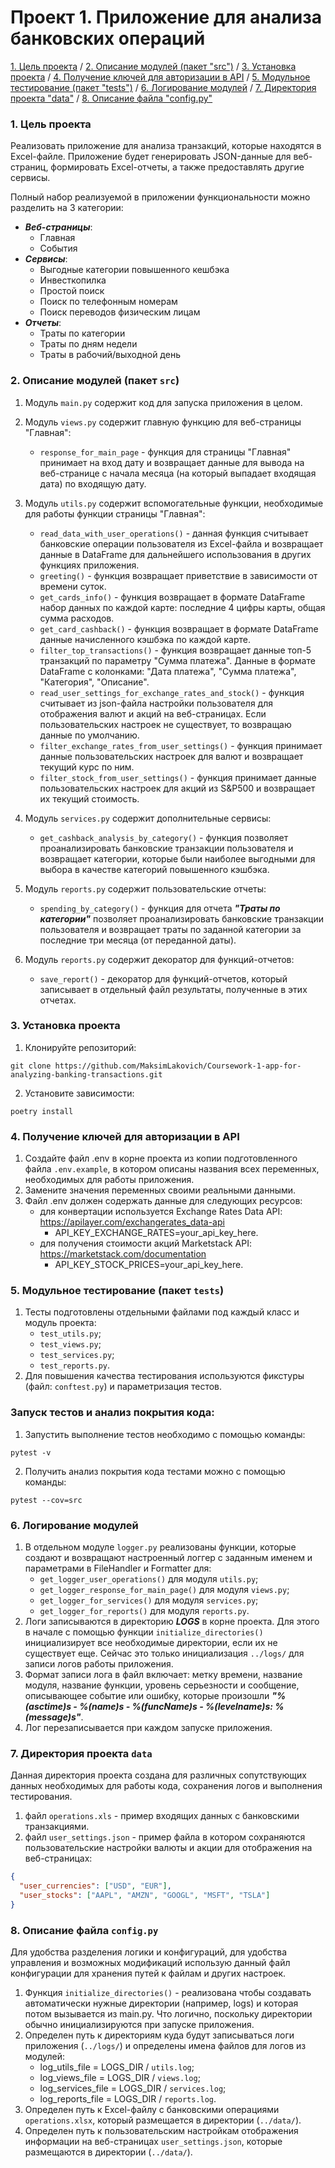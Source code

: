 # Проект 1. Приложение для анализа банковских операций

[1. Цель проекта](#title1) / 
[2. Описание модулей (пакет "src")](#title2) / 
[3. Установка проекта](#title3) / 
[4. Получение ключей для авторизации в API](#title4) / 
[5. Модульное тестирование (пакет "tests")](#title5) / 
[6. Логирование модулей](#title6) / 
[7. Директория проекта "data"](#title7) / 
[8. Описание файла "config.py"](#title8)


### <a id="title1">1. Цель проекта</a>
Реализовать приложение для анализа транзакций, которые находятся в Excel-файле. Приложение будет генерировать JSON-данные для веб-страниц, формировать Excel-отчеты, а также предоставлять другие сервисы.

Полный набор реализуемой в приложении функциональности можно разделить на 3 категории:
- ***Веб-страницы***:
  - Главная
  - События
- ***Сервисы***:
  - Выгодные категории повышенного кешбэка
  - Инвесткопилка
  - Простой поиск
  - Поиск по телефонным номерам
  - Поиск переводов физическим лицам
- ***Отчеты***:
  - Траты по категории
  - Траты по дням недели
  - Траты в рабочий/выходной день

  
### <a id="title2">2. Описание модулей (пакет `src`)</a>

1. Модуль `main.py` содержит код для запуска приложения в целом.


2. Модуль `views.py` содержит главную функцию для веб-страницы "Главная":
   - `response_for_main_page` - функция для страницы "Главная" принимает на вход дату и возвращает данные для вывода на веб-странице с
    начала месяца (на который выпадает входящая дата) по входящую дату.


3. Модуль `utils.py` содержит вспомогательные функции, необходимые для работы функции страницы "Главная":
   - `read_data_with_user_operations()` - данная функция считывает банковские операции пользователя из Excel-файла и возвращает данные в DataFrame для дальнейшего использования в других функциях приложения.
   - `greeting()` - функция возвращает приветствие в зависимости от времени суток.
   - `get_cards_info()` - функция возвращает в формате DataFrame набор данных по каждой карте: последние 4 цифры карты, общая сумма расходов.
   - `get_card_cashback()` - функция возвращает в формате DataFrame данные начисленного кэшбэка по каждой карте.
   - `filter_top_transactions()` - функция возвращает данные топ-5 транзакций по параметру "Сумма платежа". Данные в формате DataFrame с колонками: "Дата платежа", "Сумма платежа", "Категория", "Описание".
   - `read_user_settings_for_exchange_rates_and_stock()` - функция считывает из json-файла настройки пользователя для отображения валют и акций на веб-страницах. Если пользовательских настроек не существует, то возвращаю данные по умолчанию.
   - `filter_exchange_rates_from_user_settings()` - функция принимает данные пользовательских настроек для валют и возвращает текущий курс по ним.
   - `filter_stock_from_user_settings()` - функция принимает данные пользовательских настроек для акций из S&P500 и возвращает их текущий стоимость.


4. Модуль `services.py` содержит дополнительные сервисы:
   - `get_cashback_analysis_by_category()` - функция позволяет проанализировать банковские транзакции пользователя и возвращает категории, которые были наиболее выгодными для выбора в качестве категорий повышенного кэшбэка.


5. Модуль `reports.py` содержит пользовательские отчеты:
   - `spending_by_category()` - функция для отчета ***"Траты по категории"*** позволяет проанализировать банковские транзакции пользователя и возвращает траты по заданной категории за последние три месяца (от переданной даты).


6. Модуль `reports.py` содержит декоратор для функций-отчетов:
   - `save_report()` - декоратор для функций-отчетов, который записывает в отдельный файл результаты, полученные в этих отчетах.


### <a id="title3">3. Установка проекта</a>
1. Клонируйте репозиторий:
```
git clone https://github.com/MaksimLakovich/Coursework-1-app-for-analyzing-banking-transactions.git
```

2. Установите зависимости:
```
poetry install
```


### <a id="title4">4. Получение ключей для авторизации в API</a> 
1. Создайте файл .env в корне проекта из копии подготовленного файла `.env.example`, в котором описаны названия всех переменных, необходимых для работы приложения.
2. Замените значения переменных своими реальными данными.
3. Файл .env должен содержать данные для следующих ресурсов:
   - для конвертации используется Exchange Rates Data API: https://apilayer.com/exchangerates_data-api
     - API_KEY_EXCHANGE_RATES=your_api_key_here.
   - для получения стоимости акций Marketstack API: https://marketstack.com/documentation
     - API_KEY_STOCK_PRICES=your_api_key_here.



### <a id="title5">5. Модульное тестирование (пакет `tests`)</a>
1. Тесты подготовлены отдельными файлами под каждый класс и модуль проекта:
   - `test_utils.py`;
   - `test_views.py`;
   - `test_services.py`;
   - `test_reports.py`.
2. Для повышения качества тестирования используются фикстуры (файл: `conftest.py`) и параметризация тестов.


### Запуск тестов и анализ покрытия кода:
1. Запустить выполнение тестов необходимо с помощью команды:
```
pytest -v
```
2. Получить анализ покрытия кода тестами можно с помощью команды:
```
pytest --cov=src
```


### <a id="title6">6. Логирование модулей</a>
1. В отдельном модуле `logger.py` реализованы функции, которые создают и возвращают настроенный логгер с заданным именем и параметрами в FileHandler и Formatter для:
   - `get_logger_user_operations()` для модуля `utils.py`;
   - `get_logger_response_for_main_page()` для модуля `views.py`;
   - `get_logger_for_services()` для модуля `services.py`;
   - `get_logger_for_reports()` для модуля `reports.py`.
2. Логи записываются в директорию ***LOGS*** в корне проекта.
Для этого в начале с помощью функции `initialize_directories()` инициализирует все необходимые директории, если их не существует еще. Сейчас это только инициализация `../logs/` для записи логов работы приложения.
3. Формат записи лога в файл включает: метку времени, название модуля, название функции, уровень серьезности и сообщение, описывающее событие или ошибку, которые произошли ***"%(asctime)s - %(name)s - %(funcName)s - %(levelname)s: %(message)s"***.
4. Лог перезаписывается при каждом запуске приложения.


### <a id="title7">7. Директория проекта `data`</a>
Данная директория проекта создана для различных сопутствующих данных необходимых для работы кода, сохранения логов и выполнения тестирования.
1. файл `operations.xls` - пример входящих данных c банковскими транзакциями.
2. файл `user_settings.json` - пример файла в котором сохраняются пользовательские настройки валюты и акции для отображения на веб-страницах:
```json
{
  "user_currencies": ["USD", "EUR"],
  "user_stocks": ["AAPL", "AMZN", "GOOGL", "MSFT", "TSLA"]
}
```

### <a id="title8">8. Описание файла `config.py`</a>
Для удобства разделения логики и конфигураций, для удобства управления и возможных модификаций использую данный файл конфигурации для хранения путей к файлам и других настроек.
1. Функция `initialize_directories()` - реализована чтобы создавать автоматически нужные директории (например, logs) и которая потом вызывается из main.py. Что логично, поскольку директории обычно инициализируются при запуске приложения.
2. Определен путь к директориям куда будут записываться логи приложения (`../logs/`) и определены имена файлов для логов из модулей:
   - log_utils_file = LOGS_DIR / `utils.log`;
   - log_views_file = LOGS_DIR / `views.log`;
   - log_services_file = LOGS_DIR / `services.log`;
   - log_reports_file = LOGS_DIR / `reports.log`.
3. Определен путь к Excel-файлу c банковскими операциями `operations.xlsx`, который размещается в директории (`../data/`).
4. Определен путь к пользовательским настройкам отображения информации на веб-страницах `user_settings.json`, которые размещаются в директории (`../data/`).